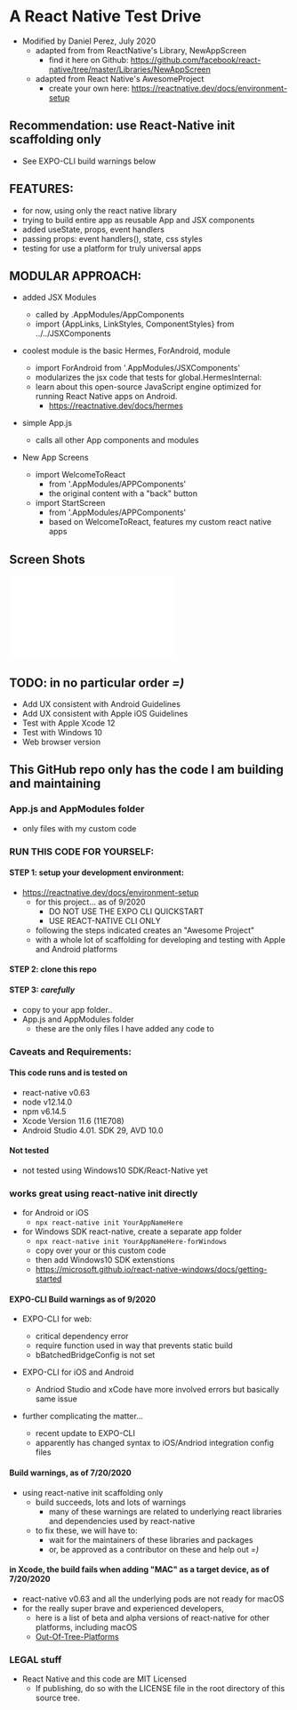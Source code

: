 # A React Native Test Drive
- Modified by Daniel Perez, July 2020
  - adapted from from ReactNative's Library, NewAppScreen
    - find it here on Github: https://github.com/facebook/react-native/tree/master/Libraries/NewAppScreen
  - adapted from React Native's AwesomeProject
    - create your own here:  https://reactnative.dev/docs/environment-setup

## Recommendation: use React-Native init scaffolding only
- See EXPO-CLI build warnings below    

## FEATURES:
  - for now, using only the react native library
  - trying to build entire app as reusable App and JSX components
  - added useState, props, event handlers
  - passing props: event handlers(), state, css styles
  - testing for use a platform for truly universal apps

## MODULAR APPROACH:
- added JSX Modules
  - called by .AppModules/AppComponents
  - import {AppLinks, LinkStyles, ComponentStyles} from ../../JSXComponents

- coolest module is the basic Hermes, ForAndroid, module
  - import ForAndroid from '.AppModules/JSXComponents'
  - modularizes the jsx code that tests for global.HermesInternal:
  - learn about this open-source JavaScript engine optimized for running React Native apps on Android.
    - https://reactnative.dev/docs/hermes

- simple App.js
  - calls all other App components and modules

- New App Screens
  - import WelcomeToReact
    - from '.AppModules/APPComponents'
    - the original content with a "back" button
  - import StartScreen
    - from '.AppModules/APPComponents'
    - based on WelcomeToReact, features my custom react native apps

## Screen Shots
![Android Screen Shots](screenshots/AVD.md)

## TODO: in no particular order *=)*
- Add UX consistent with Android Guidelines
- Add UX consistent with Apple iOS Guidelines
- Test with Apple Xcode 12
- Test with Windows 10
- Web browser version

## This GitHub repo only has the code I am building and maintaining

### App.js and AppModules folder
  - only files with my custom code

### RUN THIS CODE FOR YOURSELF:

#### STEP 1: setup your development environment:
- https://reactnative.dev/docs/environment-setup
  - for this project... as of 9/2020
    - DO NOT USE THE EXPO CLI QUICKSTART
    - USE REACT-NATIVE CLI ONLY  
  - following the steps indicated creates an "Awesome Project"
  - with a whole lot of scaffolding for developing and testing with Apple and Android platforms

#### STEP 2: clone this repo

#### STEP 3: *carefully*
  - copy to your app folder..
  - App.js and AppModules folder
    - these are the only files I have added any code to

### Caveats and Requirements:

#### This code runs and is tested on
- react-native v0.63
- node v12.14.0
- npm v6.14.5
- Xcode Version 11.6 (11E708)
- Android Studio 4.01. SDK 29, AVD 10.0

#### Not tested
- not tested using Windows10 SDK/React-Native yet

### works great using react-native init directly
- for Android or iOS
  - `npx react-native init YourAppNameHere`
- for Windows SDK react-native, create a separate app folder
  - `npx react-native init YourAppNameHere-forWindows`
  - copy over your or this custom code
  - then add Windows10 SDK extenstions
  - https://microsoft.github.io/react-native-windows/docs/getting-started

#### EXPO-CLI Build warnings as of 9/2020
- EXPO-CLI for web:
  - critical dependency error
  - require function used in way that prevents static build
  - bBatchedBridgeConfig is not set

- EXPO-CLI for iOS and Android
  - Andriod Studio and xCode have more involved errors but basically same issue

- further complicating the matter...
  - recent update to EXPO-CLI
  - apparently has changed syntax to iOS/Andriod integration config files  

#### Build warnings, as of 7/20/2020
- using react-native init scaffolding only
  - build succeeds, lots and lots of warnings
    - many of these warnings are related to underlying react libraries and dependencies used by react-native
  - to fix these, we will have to:
    - wait for the maintainers of these libraries and packages
    - or, be approved as a contributor on these and help out *=)*

#### in Xcode, the build fails when adding "MAC" as a target device, as of 7/20/2020
  - react-native v0.63 and all the underlying pods are not ready for macOS
  - for the really super brave and experienced developers,
    - here is a list of beta and alpha versions of react-native for other platforms, including macOS
    - <a href="https://reactnative.dev/docs/out-of-tree-platforms" target="_blank">Out-Of-Tree-Platforms</a>

### LEGAL stuff
  - React Native and this code are MIT Licensed
    - If publishing, do so with the LICENSE file in the root directory of this source tree.
